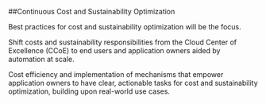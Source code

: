 ##Continuous Cost and Sustainability Optimization


Best practices for cost and sustainability optimization will be the focus.

Shift costs and sustainability responsibilities from the Cloud Center of Excellence (CCoE) to end users and application owners aided by automation at scale.

Cost efficiency and implementation of mechanisms that empower application owners to have clear, actionable tasks for cost and sustainability optimization, building upon real-world use cases.

